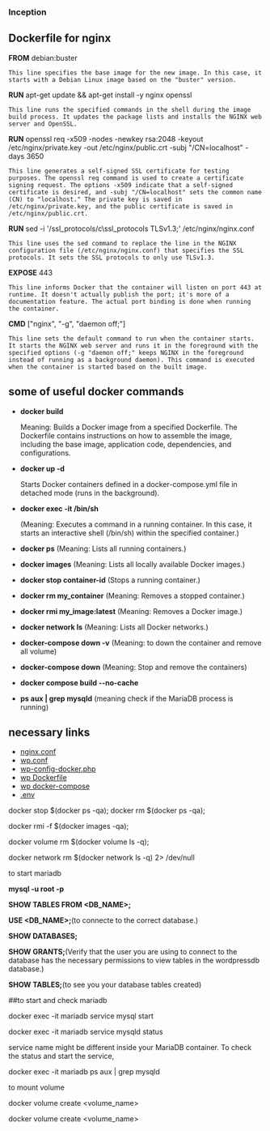 ### Inception

## Dockerfile for nginx
    
**FROM** debian:buster
    
    This line specifies the base image for the new image. In this case, it starts with a Debian Linux image based on the "buster" version.
**RUN** apt-get update && apt-get install -y nginx openssl
    
    This line runs the specified commands in the shell during the image build process. It updates the package lists and installs the NGINX web server and OpenSSL.
**RUN** openssl req -x509 -nodes -newkey rsa:2048 -keyout /etc/nginx/private.key -out /etc/nginx/public.crt -subj "/CN=localhost" -days 3650
    
    This line generates a self-signed SSL certificate for testing purposes. The openssl req command is used to create a certificate signing request. The options -x509 indicate that a self-signed certificate is desired, and -subj "/CN=localhost" sets the common name (CN) to "localhost." The private key is saved in /etc/nginx/private.key, and the public certificate is saved in /etc/nginx/public.crt.
**RUN** sed -i '/ssl_protocols/c\ssl_protocols TLSv1.3;' /etc/nginx/nginx.conf
    
    This line uses the sed command to replace the line in the NGINX configuration file (/etc/nginx/nginx.conf) that specifies the SSL protocols. It sets the SSL protocols to only use TLSv1.3.
**EXPOSE** 443
    
    This line informs Docker that the container will listen on port 443 at runtime. It doesn't actually publish the port; it's more of a documentation feature. The actual port binding is done when running the container.
**CMD** ["nginx", "-g", "daemon off;"]
    
    This line sets the default command to run when the container starts. It starts the NGINX web server and runs it in the foreground with the specified options (-g "daemon off;" keeps NGINX in the foreground instead of running as a background daemon). This command is executed when the container is started based on the built image.

    
## some of useful docker  commands

* **docker build** 

    Meaning: Builds a Docker image from a specified Dockerfile. The Dockerfile contains instructions on how to assemble the image, including the base image, application code, dependencies, and configurations.
* **docker up -d** 

    Starts Docker containers defined in a docker-compose.yml file in detached mode (runs in the background).
* **docker exec -it <container-id> /bin/sh** 

    (Meaning: Executes a command in a running container. In this case, it starts an interactive shell (/bin/sh) within the specified container.)
* **docker ps** (Meaning: Lists all running containers.)
* **docker images** (Meaning: Lists all locally available Docker images.)
* **docker stop container-id** (Stops a running container.)
* **docker rm my_container** (Meaning: Removes a stopped container.)
* **docker rmi my_image:latest** (Meaning: Removes a Docker image.)
* **docker network ls** (Meaning: Lists all Docker networks.)
* **docker-compose down -v** (Meaning: to down the container and remove all volume)
* **docker-compose down** (Meaning: Stop and remove the containers)
* **docker compose build --no-cache**
* **ps aux | grep mysqld** (meaning check if the MariaDB process is running)


## necessary links

* [nginx.conf](https://www.nginx.com/resources/wiki/start/topics/examples/full/)
* [wp.conf](https://gist.github.com/lidaobing/673798)
* [wp-config-docker.php](https://github.com/WordPress/WordPress/blob/master/wp-config-sample.php)
* [wp Dockerfile](https://www.datanovia.com/en/lessons/wordpress-docker-setup-files-example-for-local-development/)
* [wp docker-compose](https://github.com/docker/awesome-compose/tree/master/official-documentation-samples/wordpress/)
* [.env](https://www.datanovia.com/en/lessons/wordpress-docker-setup-files-example-for-local-development/)


docker stop $(docker ps -qa); docker rm $(docker ps -qa); 

docker rmi -f $(docker images -qa); 

docker volume rm $(docker volume ls -q);

docker network rm $(docker network ls -q) 2> /dev/null

to start mariadb

**mysql -u root -p**

**SHOW TABLES FROM <DB_NAME>;**

**USE <DB_NAME>;**(to connecte to the correct database.)

**SHOW DATABASES;**

**SHOW GRANTS;**(Verify that the user you are using to connect to the database has the necessary permissions to view tables in the wordpressdb database.)

**SHOW TABLES;**(to see you your database tables created)

##to start and check mariadb

docker exec -it mariadb service mysql start

docker exec -it mariadb service mysqld status

service name might be different inside your MariaDB container. To check the status and start the service,

docker exec -it mariadb ps aux | grep mysqld

to mount volume

docker volume create <volume_name>

docker volume create <volume_name>
